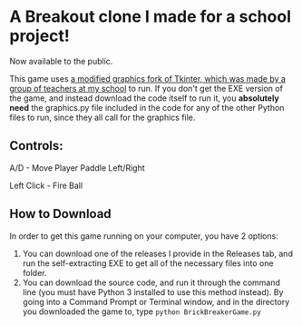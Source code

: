 # A Breakout clone I made for a school project!
Now available to the public.

This game uses [a modified graphics fork of Tkinter, which was made by a group of teachers at my school](https://github.com/bbrzuszk/pythonGraphics) to run. If you don't get the EXE version of the game, and instead download the code itself to run it, you **absolutely need** the graphics.py file included in the code for any of the other Python files to run, since they all call for the graphics file.

## Controls:
A/D - Move Player Paddle Left/Right

Left Click - Fire Ball

## How to Download
In order to get this game running on your computer, you have 2 options:
1. You can download one of the releases I provide in the Releases tab, and run the self-extracting EXE to get all of the necessary files into one folder.
2. You can download the source code, and run it through the command line (you must have Python 3 installed to use this method instead). By going into a Command Prompt or Terminal window, and in the directory you downloaded the game to, type `python BrickBreakerGame.py`

